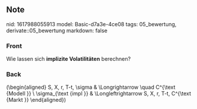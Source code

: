 ## Note
nid: 1617988055913
model: Basic-d7a3e-4ce08
tags: 05_bewertung, derivate::05_bewertung
markdown: false

### Front
Wie lassen sich <b>implizite Volatilitäten</b> berechnen?

### Back
\(\begin{aligned}
S, X, r, T-t, \sigma & \Longrightarrow \quad C^{\text {Modell }} \\
\sigma_{\text {impl }} & \Longleftrightarrow S, X, r, T-t, C^{\text {Markt }}
\end{aligned}\)
